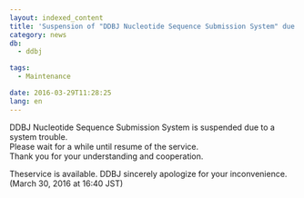 ```yaml
---
layout: indexed_content
title: 'Suspension of "DDBJ Nucleotide Sequence Submission System" due to system trouble(resumed)'
category: news
db:
  - ddbj

tags:
  - Maintenance

date: 2016-03-29T11:28:25
lang: en
---
```


<p>DDBJ Nucleotide Sequence Submission System is suspended due to a system trouble.<br>Please wait for a while until resume of the service.<br>Thank you for your understanding and cooperation.</p>

<p><span class="font-red">Theservice is available. DDBJ sincerely apologize for your inconvenience.(March 30, 2016 at 16:40 JST)</span></p>
